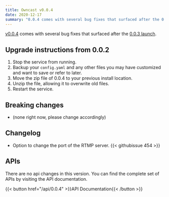 ```yaml
---
title: Owncast v0.0.4
date: 2020-12-17
summary: "0.0.4 comes with several bug fixes that surfaced after the 0.0.3 launch"
---
```


[v0.0.4](https://github.com/owncast/owncast/milestone/7?closed=1) comes with several bug fixes that surfaced after the [0.0.3 launch](./owncast-0.0.3/).

## Upgrade instructions from 0.0.2

1. Stop the service from running.
1. Backup your `config.yaml` and any other files you may have customized and want to save or refer to later.
1. Move the zip file of 0.0.4 to your previous install location.
1. Unzip the file, allowing it to overwrite old files.
1. Restart the service.

## Breaking changes

- (none right now, please change accordingly)

## Changelog

* Option to change the port of the RTMP server. {{< githubissue 454 >}}

## APIs

There are no api changes in this version. You can find the complete set of APIs by visiting the API documentation.

{{< button href="/api/0.0.4" >}}API Documentation{{< /button >}}
